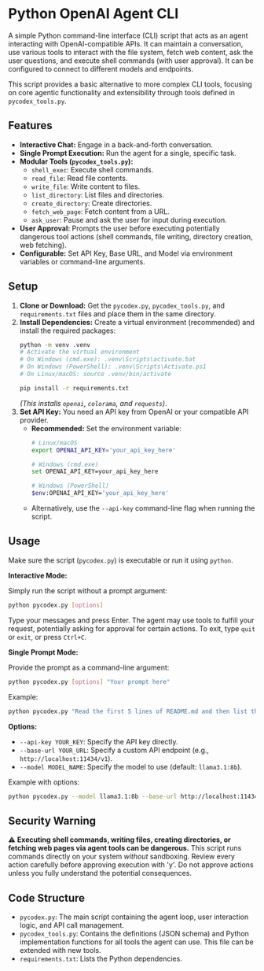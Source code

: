 # Python OpenAI Agent CLI

A simple Python command-line interface (CLI) script that acts as an agent interacting with OpenAI-compatible APIs. It can maintain a conversation, use various tools to interact with the file system, fetch web content, ask the user questions, and execute shell commands (with user approval). It can be configured to connect to different models and endpoints.

This script provides a basic alternative to more complex CLI tools, focusing on core agentic functionality and extensibility through tools defined in `pycodex_tools.py`.

## Features

*   **Interactive Chat:** Engage in a back-and-forth conversation.
*   **Single Prompt Execution:** Run the agent for a single, specific task.
*   **Modular Tools (`pycodex_tools.py`):**
    *   `shell_exec`: Execute shell commands.
    *   `read_file`: Read file contents.
    *   `write_file`: Write content to files.
    *   `list_directory`: List files and directories.
    *   `create_directory`: Create directories.
    *   `fetch_web_page`: Fetch content from a URL.
    *   `ask_user`: Pause and ask the user for input during execution.
*   **User Approval:** Prompts the user before executing potentially dangerous tool actions (shell commands, file writing, directory creation, web fetching).
*   **Configurable:** Set API Key, Base URL, and Model via environment variables or command-line arguments.

## Setup

1.  **Clone or Download:** Get the `pycodex.py`, `pycodex_tools.py`, and `requirements.txt` files and place them in the same directory.
2.  **Install Dependencies:** Create a virtual environment (recommended) and install the required packages:
    ```bash
    python -m venv .venv
    # Activate the virtual environment
    # On Windows (cmd.exe): .venv\Scripts\activate.bat
    # On Windows (PowerShell): .venv\Scripts\Activate.ps1
    # On Linux/macOS: source .venv/bin/activate

    pip install -r requirements.txt
    ```
    *(This installs `openai`, `colorama`, and `requests`)*.
3.  **Set API Key:** You need an API key from OpenAI or your compatible API provider.
    *   **Recommended:** Set the environment variable:
        ```bash
        # Linux/macOS
        export OPENAI_API_KEY='your_api_key_here'

        # Windows (cmd.exe)
        set OPENAI_API_KEY=your_api_key_here

        # Windows (PowerShell)
        $env:OPENAI_API_KEY='your_api_key_here'
        ```
    *   Alternatively, use the `--api-key` command-line flag when running the script.

## Usage

Make sure the script (`pycodex.py`) is executable or run it using `python`.

**Interactive Mode:**

Simply run the script without a prompt argument:

```bash
python pycodex.py [options]
```

Type your messages and press Enter. The agent may use tools to fulfill your request, potentially asking for approval for certain actions. To exit, type `quit` or `exit`, or press `Ctrl+C`.

**Single Prompt Mode:**

Provide the prompt as a command-line argument:

```bash
python pycodex.py [options] "Your prompt here"
```

Example:
```bash
python pycodex.py "Read the first 5 lines of README.md and then list the files in the 'src' directory."
```

**Options:**

*   `--api-key YOUR_KEY`: Specify the API key directly.
*   `--base-url YOUR_URL`: Specify a custom API endpoint (e.g., `http://localhost:11434/v1`).
*   `--model MODEL_NAME`: Specify the model to use (default: `llama3.1:8b`).

Example with options:
```bash
python pycodex.py --model llama3.1:8b --base-url http://localhost:11434/v1 "Fetch the content from https://example.com and summarize it."
```

## Security Warning

⚠️ **Executing shell commands, writing files, creating directories, or fetching web pages via agent tools can be dangerous.** This script runs commands directly on your system *without* sandboxing. Review every action carefully before approving execution with 'y'. Do not approve actions unless you fully understand the potential consequences.

## Code Structure

*   `pycodex.py`: The main script containing the agent loop, user interaction logic, and API call management.
*   `pycodex_tools.py`: Contains the definitions (JSON schema) and Python implementation functions for all tools the agent can use. This file can be extended with new tools.
*   `requirements.txt`: Lists the Python dependencies.
```
